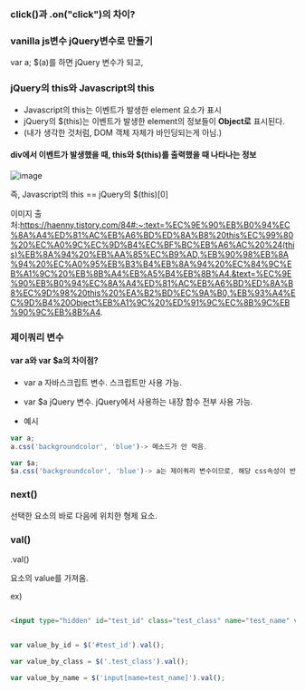 ### click()과 .on("click")의 차이?

### vanilla js변수 jQuery변수로 만들기
var a;
$(a)를 하면 jQuery 변수가 되고, 

### jQuery의 this와 Javascript의 this

- Javascript의 this는 이벤트가 발생한 element 요소가 표시
- jQuery의 $(this)는 이벤트가 발생한 element의 정보들이 **Object로** 표시된다. 
- (내가 생각한 것처럼, DOM 객체 자체가 바인딩되는게 아님.)



#### div에서 이벤트가 발생했을 때, this와 $(this)를 출력했을 때 나타나는 정보
![image](https://user-images.githubusercontent.com/15938354/117978001-59d67980-b36c-11eb-83b6-8271551f6e91.png)

즉, Javascript의 this == jQuery의 $(this)[0]

이미지 출처:https://haenny.tistory.com/84#:~:text=%EC%9E%90%EB%B0%94%EC%8A%A4%ED%81%AC%EB%A6%BD%ED%8A%B8%20this%EC%99%80%20%EC%A0%9C%EC%9D%B4%EC%BF%BC%EB%A6%AC%20%24(this)%EB%8A%94%20%EB%AA%85%EC%B9%AD,%EB%90%98%EB%8A%94%20%EC%A0%95%EB%B3%B4%EB%8A%94%20%EC%84%9C%EB%A1%9C%20%EB%8B%A4%EB%A5%B4%EB%8B%A4.&text=%EC%9E%90%EB%B0%94%EC%8A%A4%ED%81%AC%EB%A6%BD%ED%8A%B8%EC%9D%98%20this%20%EA%B2%BD%EC%9A%B0,%EB%93%A4%EC%9D%B4%20Object%EB%A1%9C%20%ED%91%9C%EC%8B%9C%EB%90%9C%EB%8B%A4.



### 제이쿼리 변수

#### var a와 var $a의 차이점?
- var a
 자바스크립트 변수. 스크립트만 사용 가능.

- var $a
  jQuery 변수. jQuery에서 사용하는 내장 함수 전부 사용 가능. 


- 예시
```javascript
var a;
a.css('backgroundcolor', 'blue')-> 메소드가 안 먹음.

var $a;
$a.css('backgroundcolor', 'blue')-> a는 제이쿼리 변수이므로, 해당 css속성이 반영.
```
### next()
선택한 요소의 바로 다음에 위치한 형제 요소.


### val()
.val()

요소의 value를 가져옴.

ex)

```html

<input type="hidden" id="test_id" class="test_class" name="test_name" value="test">

```

```javascript 

var value_by_id = $('#test_id').val();

var value_by_class = $('.test_class').val();

var value_by_name = $('input[name=test_name]').val();

```
